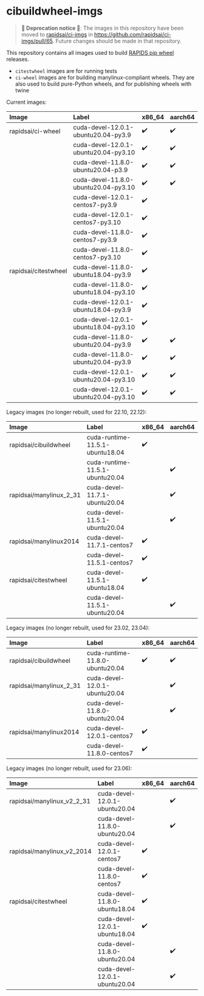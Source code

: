 # cibuildwheel-imgs

> **📣 Deprecation notice 📣**: The images in this repository have been moved to [rapidsai/ci-imgs](https://github.com/rapidsai/ci-imgs) in https://github.com/rapidsai/ci-imgs/pull/65. Future changes should be made in that repository.

This repository contains all images used to build [RAPIDS pip wheel](https://rapids.ai/pip) releases.

* `citestwheel` images are for running tests
* `ci-wheel` images are for building manylinux-compliant wheels. They are also used to build pure-Python wheels, and for publishing wheels with twine

Current images:

| Image | Label | x86_64 | aarch64 |
| :- | :- | :- | :- |
| rapidsai/ci-wheel | cuda-devel-12.0.1-ubuntu20.04-py3.9 | :heavy_check_mark: | :heavy_check_mark: |
|  | cuda-devel-12.0.1-ubuntu20.04-py3.10 | :heavy_check_mark: | :heavy_check_mark: |
|  | cuda-devel-11.8.0-ubuntu20.04-p3.9 | :heavy_check_mark: | :heavy_check_mark: |
|  | cuda-devel-11.8.0-ubuntu20.04-py3.10 | :heavy_check_mark: | :heavy_check_mark: |
|  | cuda-devel-12.0.1-centos7-py3.9 | :heavy_check_mark: | |
|  | cuda-devel-12.0.1-centos7-py3.10 | :heavy_check_mark: | |
|  | cuda-devel-11.8.0-centos7-py3.9 | :heavy_check_mark: | |
|  | cuda-devel-11.8.0-centos7-py3.10 | :heavy_check_mark: | |
| rapidsai/citestwheel | cuda-devel-11.8.0-ubuntu18.04-py3.9 | :heavy_check_mark: | |
|  | cuda-devel-11.8.0-ubuntu18.04-py3.10 | :heavy_check_mark: | |
|  | cuda-devel-12.0.1-ubuntu18.04-py3.9 | :heavy_check_mark: | |
|  | cuda-devel-12.0.1-ubuntu18.04-py3.10 | :heavy_check_mark: | |
|  | cuda-devel-11.8.0-ubuntu20.04-py3.9 | :heavy_check_mark: | :heavy_check_mark: |
|  | cuda-devel-11.8.0-ubuntu20.04-py3.9 | :heavy_check_mark: | :heavy_check_mark: |
|  | cuda-devel-12.0.1-ubuntu20.04-py3.10 | :heavy_check_mark: | :heavy_check_mark: |
|  | cuda-devel-12.0.1-ubuntu20.04-py3.10 | :heavy_check_mark: | :heavy_check_mark: |

Legacy images (no longer rebuilt, used for 22.10, 22.12):

| Image | Label | x86_64 | aarch64 |
| :- | :- | :- | :- |
| rapidsai/cibuildwheel | cuda-runtime-11.5.1-ubuntu18.04 | :heavy_check_mark: | |
|  | cuda-runtime-11.5.1-ubuntu20.04 | | :heavy_check_mark: |
| rapidsai/manylinux_2_31 | cuda-devel-11.7.1-ubuntu20.04 |  | :heavy_check_mark: |
|  | cuda-devel-11.5.1-ubuntu20.04 |  | :heavy_check_mark: |
| rapidsai/manylinux2014 | cuda-devel-11.7.1-centos7 | :heavy_check_mark: | |
|  | cuda-devel-11.5.1-centos7 | :heavy_check_mark: | |
| rapidsai/citestwheel | cuda-devel-11.5.1-ubuntu18.04 | :heavy_check_mark: | |
| | cuda-devel-11.5.1-ubuntu20.04 |  | :heavy_check_mark: |

Legacy images (no longer rebuilt, used for 23.02, 23.04):

| Image | Label | x86_64 | aarch64 |
| :- | :- | :- | :- |
| rapidsai/cibuildwheel | cuda-runtime-11.8.0-ubuntu20.04 | :heavy_check_mark: | :heavy_check_mark: |
| rapidsai/manylinux_2_31 | cuda-devel-12.0.1-ubuntu20.04 |  | :heavy_check_mark: |
|  | cuda-devel-11.8.0-ubuntu20.04 |  | :heavy_check_mark: |
| rapidsai/manylinux2014 | cuda-devel-12.0.1-centos7 | :heavy_check_mark: | |
|  | cuda-devel-11.8.0-centos7 | :heavy_check_mark: | |

Legacy images (no longer rebuilt, used for 23.06):

| Image | Label | x86_64 | aarch64 |
| :- | :- | :- | :- |
| rapidsai/manylinux_v2_2_31 | cuda-devel-12.0.1-ubuntu20.04 |  | :heavy_check_mark: |
|  | cuda-devel-11.8.0-ubuntu20.04 |  | :heavy_check_mark: |
| rapidsai/manylinux_v2_2014 | cuda-devel-12.0.1-centos7 | :heavy_check_mark: | |
|  | cuda-devel-11.8.0-centos7 | :heavy_check_mark: | |
| rapidsai/citestwheel | cuda-devel-11.8.0-ubuntu18.04 | :heavy_check_mark: | |
|  | cuda-devel-12.0.1-ubuntu18.04 | :heavy_check_mark: | |
|  | cuda-devel-11.8.0-ubuntu20.04 | | :heavy_check_mark: |
|  | cuda-devel-12.0.1-ubuntu20.04 | | :heavy_check_mark: |